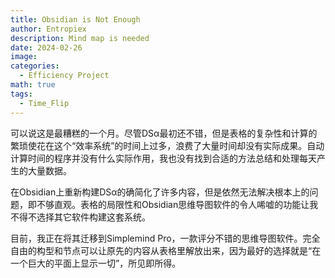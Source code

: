 ```yaml
---
title: Obsidian is Not Enough
author: Entropiex
description: Mind map is needed
date: 2024-02-26
image: 
categories:
  - Efficiency Project
math: true
tags:
  - Time_Flip
---
```

可以说这是最糟糕的一个月。尽管DSα最初还不错，但是表格的复杂性和计算的繁琐使花在这个“效率系统”的时间上过多，浪费了大量时间却没有实际成果。自动计算时间的程序并没有什么实际作用，我也没有找到合适的方法总结和处理每天产生的大量数据。

在Obsidian上重新构建DSα的确简化了许多内容，但是依然无法解决根本上的问题，即不够直观。表格的局限性和Obsidian思维导图软件的令人唏嘘的功能让我不得不选择其它软件构建这套系统。

目前，我正在将其迁移到Simplemind Pro，一款评分不错的思维导图软件。完全自由的构型和节点可以让原先的内容从表格里解放出来，因为最好的选择就是“在一个巨大的平面上显示一切”，所见即所得。